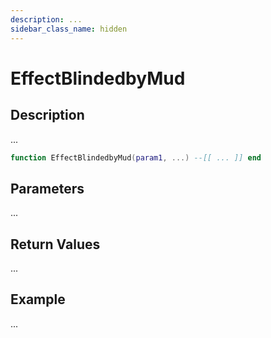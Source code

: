 ```yaml
---
description: ...
sidebar_class_name: hidden
---
```


# EffectBlindedbyMud

## Description

...

```lua
function EffectBlindedbyMud(param1, ...) --[[ ... ]] end
```

## Parameters

...

## Return Values

...

## Example

...


